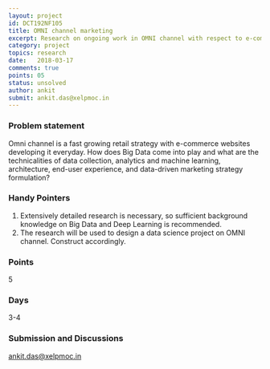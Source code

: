 ```yaml
---
layout: project
id: DCT192NF105
title: OMNI channel marketing
excerpt: Research on ongoing work in OMNI channel with respect to e-commerce and retail
category: project 
topics: research
date:   2018-03-17
comments: true
points: 05
status: unsolved
author: ankit
submit: ankit.das@xelpmoc.in
---
```


### Problem statement
Omni channel is a fast growing retail strategy with e-commerce websites developing it everyday. How does Big Data come into play and what are the technicalities of data collection, analytics and machine learning, architecture, end-user experience, and data-driven marketing strategy formulation?

### Handy Pointers
1. Extensively detailed research is necessary, so sufficient background knowledge on Big Data and Deep Learning is recommended.
2. The research will be used to design a data science project on OMNI channel. Construct accordingly.

### Points
5

### Days
3-4

### Submission and Discussions
ankit.das@xelpmoc.in

